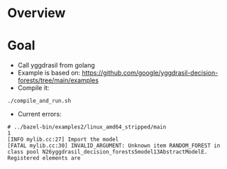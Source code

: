 # Overview

# Goal
- Call yggdrasil from golang
- Example is based on: https://github.com/google/yggdrasil-decision-forests/tree/main/examples
- Compile it:
```
./compile_and_run.sh
```
- Current errors:
```
# ../bazel-bin/examples2/linux_amd64_stripped/main
1
[INFO mylib.cc:27] Import the model
[FATAL mylib.cc:30] INVALID_ARGUMENT: Unknown item RANDOM_FOREST in class pool N26yggdrasil_decision_forests5model13AbstractModelE. Registered elements are
```


